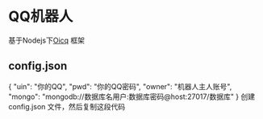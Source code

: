 # QQ机器人
基于Nodejs下[Oicq](https://github.com/takayama-lily/oicq )  框架

## config.json
{
    "uin": "你的QQ",
    "pwd": "你的QQ密码",
    "owner": "机器人主人账号",
    "mongo": "mongodb://数据库名用户:数据库密码@host:27017/数据库"
}
创建config.json 文件，然后复制这段代码